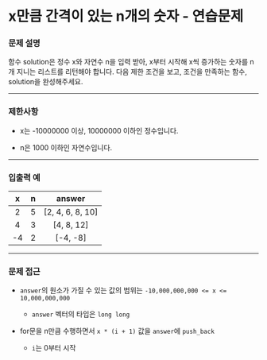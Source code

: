 # x만큼 간격이 있는 n개의 숫자 - 연습문제

### 문제 설명

함수 solution은 정수 x와 자연수 n을 입력 받아, x부터 시작해 x씩 증가하는 숫자를 n개 지니는 리스트를 리턴해야 합니다. 다음 제한 조건을 보고, 조건을 만족하는 함수, solution을 완성해주세요.

---

### 제한사항

  - x는 -10000000 이상, 10000000 이하인 정수입니다.

  - n은 1000 이하인 자연수입니다.

---

### 입출력 예

|   x   |   n   |      answer      |
| :---: | :---: | :--------------: |
|   2   |   5   | [2, 4, 6, 8, 10] |
|   4   |   3   |    [4, 8, 12]    |
|  -4   |   2   |     [-4, -8]     |

---

### 문제 접근

  - `answer`의 원소가 가질 수 있는 값의 범위는 `-10,000,000,000 <= x <= 10,000,000,000`
  
    - `answer` 벡터의 타입은 `long long`
  
  - for문을 n만큼 수행하면서 `x * (i + 1)` 값을 `answer`에 `push_back`

    - `i`는 0부터 시작